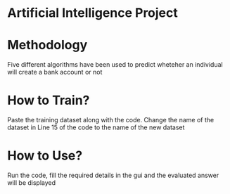 # Artificial Intelligence Project
# Methodology
Five different algorithms have been used to predict wheteher an individual will create a bank account or not
# How to Train?
Paste the training dataset along with the code. Change the name of the dataset in Line 15 of the code to the name of the new dataset
# How to Use?
Run the code, fill the required details in the gui and the evaluated answer will be displayed
